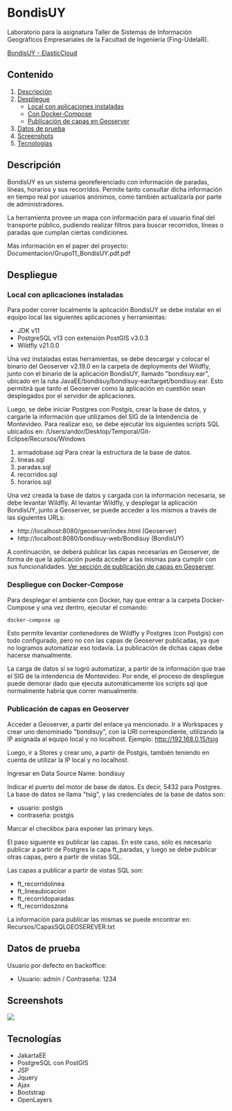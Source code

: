 ﻿# BondisUY

Laboratorio para la asignatura Taller de Sistemas de Información Geográficos Empresariales de la Facultad de Ingeniería (Fing-UdelaR).

[BondisUY - ElasticCloud](https://bondisuy.web.elasticloud.uy/bondisuy-web/Bondisuy)

## Contenido
1. [Descripción](#descripción)
2. [Despliegue](#despliegue)
	- [Local con aplicaciones instaladas](#local-con-aplicaciones-instaladas)
	- [Con Docker-Compose](#con-docker-compose)
	- [Publicación de capas en Geoserver](#publicación-de-capas-en-geoserver)
3. [Datos de prueba](#datos-de-prueba)
4. [Screenshots](#screenshots)
5. [Tecnologías](#tecnologías)

## Descripción

BondisUY es un sistema georeferenciado con información de paradas, líneas, horarios y sus recorridos. Permite tanto consultar dicha información en tiempo real por usuarios anónimos, como también actualizarla por parte de administradores.

La herramienta provee un mapa con información para el usuario final del transporte público, pudiendo realizar filtros para buscar recorridos, líneas o paradas que cumplan ciertas condiciones.

Más información en el paper del proyecto: Documentacion/Grupo11_BondisUY.pdf.pdf

## Despliegue

### Local con aplicaciones instaladas 

Para poder correr localmente la aplicación BondisUY se debe instalar en el equipo local las siguientes aplicaciones y herramientas: 
- JDK v11 
- PostgreSQL v13 con extensión PostGIS v3.0.3 
- Wildfly v21.0.0

Una vez instaladas estas herramientas, se debe descargar y colocar el binario del Geoserver v2.19.0 en la carpeta de deployments del Wildfly, junto con el binario de la aplicación BondisUY, llamado "bondisuy.ear", ubicado en la ruta JavaEE/bondisuy/bondisuy-ear/target/bondisuy.ear. Esto permitirá que tanto el Geoserver como la aplicación en cuestión sean desplegados por el servidor de aplicaciones. 

Luego, se debe iniciar Postgres con Postgis, crear la base de datos, y cargarle la información que utilizamos del SIG de la Intendencia de Montevideo. Para realizar eso, se debe ejecutar los siguientes scripts SQL ubicados en: /Users/andor/Desktop/Temporal/Git-Eclipse/Recursos/Windows 

1. armadobase.sql Para crear la estructura de la base de datos. 
2. lineas.sql
3. paradas.sql
4. recorridos.sql
5. horarios.sql 

Una vez creada la base de datos y cargada con la información necesaria, se debe levantar Wildfly. Al levantar Wildfly, y desplegar la aplicación BondisUY, junto a Geoserver, se puede acceder a los mismos a través de las siguientes URLs: 

- http://localhost:8080/geoserver/index.html (Geoserver)
- http://localhost:8080/bondisuy-web/Bondisuy (BondisUY) 

A continuación, se deberá publicar las capas necesarias en Geoserver, de forma de que la aplicación pueda acceder a las mismas para cumplir con sus funcionalidades. [Ver sección de publicación de capas en Geoserver](#publicación-de-capas-en-geoserver).

 
### Despliegue con Docker-Compose

Para desplegar el ambiente con Docker, hay que entrar a la carpeta Docker-Compose y una vez dentro, ejecutar el comando: 
```sh
docker-compose up
```

Esto permite levantar contenedores de Wildfly y Postgres (con Postgis) con todo configurado, pero no con las capas de Geoserver publicadas, ya que no logramos automatizar eso todavía. La publicación de dichas capas debe hacerse manualmente.

La carga de datos sí se logró automatizar, a partir de la información que trae el SIG de la intendencia de Montevideo. Por ende, el proceso de despliegue puede demorar dado que ejecuta automáticamente los scripts sql que normalmente habría que correr manualmente.

### Publicación de capas en Geoserver

Acceder a Geoserver, a partir del enlace ya mencionado. Ir a Workspaces y crear uno denominado "bondisuy", con la URI correspondiente, utilizando la IP asignada al equipo local y no localhost. Ejemplo: http://192.168.0.15/tsig 

Luego, ir a Stores y crear uno, a partir de Postgis, también teniendo en cuenta de utilizar la IP local y no localhost.

Ingresar en Data Source Name: bondisuy

Indicar el puerto del motor de base de datos. Es decir, 5432 para Postgres. La base de datos se llama "tsig", y las credenciales de la base de datos son: 
- usuario: postgis 
- contraseña: postgis

Marcar el checkbox para exponer las primary keys.

El paso siguiente es publicar las capas. En este caso, sólo es necesario publicar a partir de Postgres la capa ft_paradas, y luego se debe publicar otras capas, pero a partir de vistas SQL. 

Las capas a publicar a partir de vistas SQL son: 

- ft_recorridolinea 
- ft_lineaubicacion 
- ft_recorridoparadas 
- ft_recorridoszona

La información para publicar las mismas se puede encontrar en: Recursos/CapasSQLGEOSEREVER.txt

## Datos de prueba
Usuario por defecto en backoffice:

- Usuario: admin / Contraseña: 1234

## Screenshots

![](./Documentacion/screenshots-del-sistema/screenshot.png)

## Tecnologías

- JakartaEE
- PostgreSQL con PostGIS
- JSP
- Jquery
- Ajax
- Bootstrap
- OpenLayers

